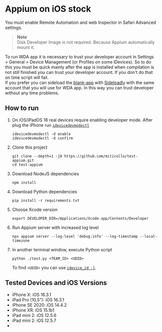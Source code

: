 # Appium on iOS stock

You must enable Remote Automation and web Inspector in Safari Advanced settings.

> **Note**<br/>
> Disk Developer Image is not required.
> Because Appium automatically mount it.

To run WDA app it is necessary to trust your developer account in Settings > General > Device Management (or Profiles on some iDevices).
So to do this you must be quick mainly after the app is installed when compilation is not still finished you can trust your developer account.
If you don't do that on time script will fail.<br/>
If you prefer you can sideload the [blank-app](https://github.com/miticollo/blank-app) with [Sideloadly](https://sideloadly.io/) with the same account that you will use for WDA app.
In this way you can trust developer without any time problems.

## How to run
1. On iOS/iPadOS 16 real devices require enabling developer mode.
   After plug the iPhone run [`idevicedevmodectl`](https://github.com/libimobiledevice/libimobiledevice/blob/master/tools/idevicedevmodectl.c)
   ```shell
   idevicedevmodectl -d enable
   idevicedevmodectl -d confirm
   ```
2. Clone this project
   ```shell
   git clone --depth=1 -j8 https://github.com/miticollo/test-appium.git
   cd test-appium
   ```
3. Download NodeJS dependencies
   <span><!-- https://appium.github.io/appium/docs/en/latest/quickstart/install/ --></span>
   ```shell
   npm install
   ```
4. Download Python dependencies
   <span><!-- https://stackoverflow.com/a/15593865 --></span>
   <span><!-- https://appium.github.io/appium/docs/en/latest/quickstart/test-py/ --></span>
   ```shell
   pip install -r requirements.txt
   ```
5. Choose Xcode version
   <span><!-- https://appium.github.io/appium-xcuitest-driver/latest/multiple-xcode-versions/ --></span>
   ```shell
   export DEVELOPER_DIR=/Applications/Xcode.app/Contents/Developer
   ```
6. Run Appium server with increased log level
   <span><!-- https://stackoverflow.com/a/45164863 --></span>
   ```shell
   npx appium server --log-level 'debug:info' --log-timestamp --local-timezone
   ```
7. In another terminal window, execute Python script
   <span><!-- https://appium.github.io/appium/docs/en/2.0/quickstart/test-py/ --></span>
   <span><!-- python ./test.py 'HS5TZXKJZJ' $(idevice_id -l) --></span>
   ```shell
   python ./test.py <TEAM_ID> <UDID>
   ```
   To find `<UDID>` you can use [`idevice_id -l`](https://github.com/libimobiledevice/libimobiledevice/blob/master/tools/idevice_id.c).
   

## Tested Devices and iOS Versions

- iPhone X: iOS 16.3.1
- iPad Pro (10,5"): iOS 16.3.1
- iPhone SE 2020: iOS 14.4.2
- iPhone XR: iOS 15.1b1
- iPad mini 2: iOS 12.5.6
- iPad mini 2: iOS 12.5.7
- 